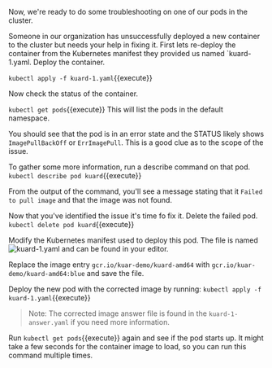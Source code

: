 Now, we're ready to do some troubleshooting on one of our pods in the cluster. 

Someone in our organization has unsuccessfully deployed a new container to the cluster but
needs your help in fixing it. First lets re-deploy the container from the
Kubernetes manifest they provided us named `kuard-1.yaml. Deploy the container.

`kubectl apply -f kuard-1.yaml`{{execute}}

Now check the status of the container.

`kubectl get pods`{{execute}} This will list the pods in the default namespace.

You should see that the pod is in an error state and the STATUS likely shows
`ImagePullBackOff` or `ErrImagePull`. This is a good clue as to the scope of the issue.

To gather some more information, run a describe command on that pod.
`kubectl describe pod kuard`{{execute}}

From the output of the command, you'll see a message stating that it 
`Failed to pull image` and that the image was not found.

Now that you've identified the issue it's time fo fix it. Delete the failed pod.
`kubectl delete pod kuard`{{execute}}

Modify the Kubernetes manifest used to deploy this pod. The file is named ![kuard-1.yaml](manifests/kuard-1.yaml) and can be found in your editor.

Replace the image entry `gcr.io/kuar-demo/kuard-amd64` with
`gcr.io/kuar-demo/kuard-amd64:blue` and save the file.

Deploy the new pod with the corrected image by running:
`kubectl apply -f kuard-1.yaml`{{execute}}

>Note: The corrected image answer file is found in the `kuard-1-answer.yaml` if
>you need more information.

Run `kubectl get pods`{{execute}} again and see if the pod starts up. It might
take a few seconds for the container image to load, so you can run this command
multiple times.